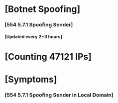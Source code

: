 # [Botnet Spoofing]
### [554 5.7.1 Spoofing Sender]
#### [Updated every 2~3 hours]

# [Counting 47121 IPs]

# [Symptoms] 
###   [554 5.7.1 Spoofing Sender in Local Domain]
